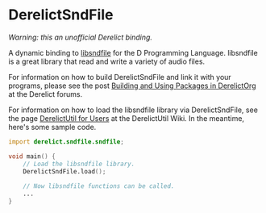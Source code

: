 DerelictSndFile
===============

*Warning: this an unofficial Derelict binding.*

A dynamic binding to [libsndfile](http://www.mega-nerd.com/libsndfile/) for the D Programming Language.
libsndfile is a great library that read and write a variety of audio files.

For information on how to build DerelictSndFile and link it with your programs, please see the post [Building and Using Packages in DerelictOrg](http://dblog.aldacron.net/forum/index.php?topic=841.0) at the Derelict forums.

For information on how to load the libsndfile library via DerelictSndFile, see the page [DerelictUtil for Users](https://github.com/DerelictOrg/DerelictUtil/wiki/DerelictUtil-for-Users) at the DerelictUtil Wiki. In the meantime, here's some sample code.

```D
import derelict.sndfile.sndfile;

void main() {
    // Load the libsndfile library.
    DerelictSndFile.load();
    
    // Now libsndfile functions can be called.
    ...
}
```
